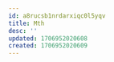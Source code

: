 ```yaml
---
id: a8rucsb1nrdarxiqc0l5yqv
title: Mth
desc: ''
updated: 1706952020608
created: 1706952020609
---
```

